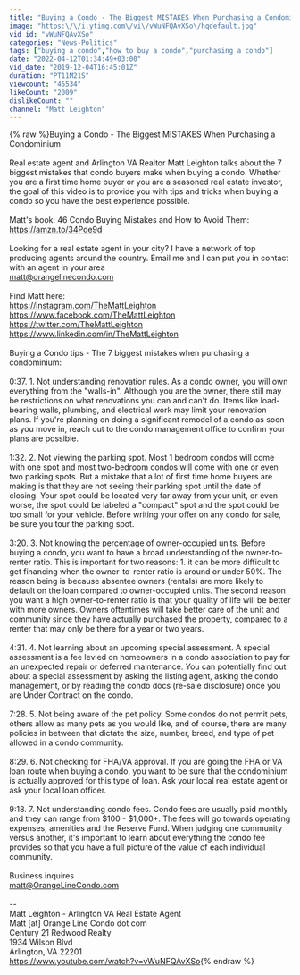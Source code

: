 ```yaml
---
title: "Buying a Condo - The Biggest MISTAKES When Purchasing a Condominium"
image: "https:\/\/i.ytimg.com\/vi\/vWuNFQAvXSo\/hqdefault.jpg"
vid_id: "vWuNFQAvXSo"
categories: "News-Politics"
tags: ["buying a condo","how to buy a condo","purchasing a condo"]
date: "2022-04-12T01:34:49+03:00"
vid_date: "2019-12-04T16:45:01Z"
duration: "PT11M21S"
viewcount: "45534"
likeCount: "2009"
dislikeCount: ""
channel: "Matt Leighton"
---
```

{% raw %}Buying a Condo - The Biggest MISTAKES When Purchasing a Condominium <br /><br />Real estate agent and Arlington VA Realtor Matt Leighton talks about the 7 biggest mistakes that condo buyers make when buying a condo.  Whether you are a first time home buyer or you are a seasoned real estate investor, the goal of this video is to provide you with tips and tricks when buying a condo so you have the best experience possible. <br /><br />Matt's book: 46 Condo Buying Mistakes and How to Avoid Them: <a rel="nofollow" target="blank" href="https://amzn.to/34Pde9d">https://amzn.to/34Pde9d</a><br /><br />Looking for a real estate agent in your city? I have a network of top producing agents around the country. Email me and I can put you in contact with an agent in your area<br />matt@orangelinecondo.com<br /><br />Find Matt here:<br /><a rel="nofollow" target="blank" href="https://instagram.com/TheMattLeighton">https://instagram.com/TheMattLeighton</a><br /><a rel="nofollow" target="blank" href="https://www.facebook.com/TheMattLeighton">https://www.facebook.com/TheMattLeighton</a><br /><a rel="nofollow" target="blank" href="https://twitter.com/TheMattLeighton">https://twitter.com/TheMattLeighton</a><br /><a rel="nofollow" target="blank" href="https://www.linkedin.com/in/TheMattLeighton">https://www.linkedin.com/in/TheMattLeighton</a><br /><br />Buying a Condo tips - The 7 biggest mistakes when purchasing a condominium:<br /><br />0:37. 1. Not understanding renovation rules. As a condo owner, you will own everything from the &quot;walls-in&quot;. Although you are the owner, there still may be restrictions on what renovations you can and can't do. Items like load-bearing walls, plumbing, and electrical work may limit your renovation plans. If you're planning on doing a significant remodel of a condo as soon as you move in, reach out to the condo management office to confirm your plans are possible. <br /><br />1:32. 2. Not viewing the parking spot. Most 1 bedroom condos will come with one spot and most two-bedroom condos will come with one or even two parking spots. But a mistake that a lot of first time home buyers are making is that they are not seeing their parking spot until the date of closing. Your spot could be located very far away from your unit, or even worse, the spot could be labeled a &quot;compact&quot; spot and the spot could be too small for your vehicle. Before writing your offer on any condo for sale, be sure you tour the parking spot. <br /><br />3:20. 3. Not knowing the percentage of owner-occupied units. Before buying a condo, you want to have a broad understanding of the owner-to-renter ratio. This is important for two reasons: 1. it can be more difficult to get financing when the owner-to-renter ratio is around or under 50%. The reason being is because absentee owners (rentals) are more likely to default on the loan compared to owner-occupied units. The second reason you want a high owner-to-renter ratio is that your quality of life will be better with more owners. Owners oftentimes will take better care of the unit and community since they have actually purchased the property, compared to a renter that may only be there for a year or two years. <br /><br />4:31. 4. Not learning about an upcoming special assessment. A special assessment is a fee levied on homeowners in a condo association to pay for an unexpected repair or deferred maintenance. You can potentially find out about a special assessment by asking the listing agent, asking the condo management, or by reading the condo docs (re-sale disclosure) once you are Under Contract on the condo. <br /><br />7:28. 5. Not being aware of the pet policy. Some condos do not permit pets, others allow as many pets as you would like, and of course, there are many policies in between that dictate the size, number, breed, and type of pet allowed in a condo community. <br /><br />8:29. 6. Not checking for FHA/VA approval. If you are going the FHA or VA loan route when buying a condo, you want to be sure that the condominium is actually approved for this type of loan. Ask your local real estate agent or ask your local loan officer. <br /><br />9:18. 7. Not understanding condo fees. Condo fees are usually paid monthly and they can range from $100 - $1,000+. The fees will go towards operating expenses, amenities and the Reserve Fund. When judging one community versus another, it's important to learn about everything the condo fee provides so that you have a full picture of the value of each individual community. <br /><br />Business inquires<br />matt@OrangeLineCondo.com<br /><br />--<br />Matt Leighton - Arlington VA Real Estate Agent<br />Matt [at] Orange Line Condo dot com<br />Century 21 Redwood Realty<br />1934 Wilson Blvd<br />Arlington, VA 22201<br /><a rel="nofollow" target="blank" href="https://www.youtube.com/watch?v=vWuNFQAvXSo">https://www.youtube.com/watch?v=vWuNFQAvXSo</a>{% endraw %}
